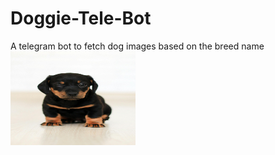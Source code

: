 # Doggie-Tele-Bot
A telegram bot to fetch dog images based on the breed name
<img src="https://github.com/stark-03/Doggie-Tele-Bot/blob/main/pexels-punchbrandstock-2023384.jpg" alt="Dog Image" height="150" width="200"/>
